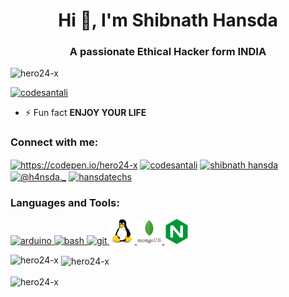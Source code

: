 <h1 align="center">Hi 👋, I'm Shibnath Hansda</h1>
<h3 align="center">A passionate Ethical Hacker form INDIA</h3>

<p align="left"> <img src="https://komarev.com/ghpvc/?username=hero24-x&label=Profile%20views&color=0e75b6&style=flat" alt="hero24-x" /> </p>

<p align="left"> <a href="https://twitter.com/codesantali" target="blank"><img src="https://img.shields.io/twitter/follow/codesantali?logo=twitter&style=for-the-badge" alt="codesantali" /></a> </p>

- ⚡ Fun fact **ENJOY YOUR LIFE**

<h3 align="left">Connect with me:</h3>
<p align="left">
<a href="https://codepen.io/https://codepen.io/hero24-x" target="blank"><img align="center" src="https://raw.githubusercontent.com/rahuldkjain/github-profile-readme-generator/master/src/images/icons/Social/codepen.svg" alt="https://codepen.io/hero24-x" height="30" width="40" /></a>
<a href="https://twitter.com/codesantali" target="blank"><img align="center" src="https://raw.githubusercontent.com/rahuldkjain/github-profile-readme-generator/master/src/images/icons/Social/twitter.svg" alt="codesantali" height="30" width="40" /></a>
<a href="https://fb.com/shibnath hansda" target="blank"><img align="center" src="https://raw.githubusercontent.com/rahuldkjain/github-profile-readme-generator/master/src/images/icons/Social/facebook.svg" alt="shibnath hansda" height="30" width="40" /></a>
<a href="https://instagram.com/@h4nsda._" target="blank"><img align="center" src="https://raw.githubusercontent.com/rahuldkjain/github-profile-readme-generator/master/src/images/icons/Social/instagram.svg" alt="@h4nsda._" height="30" width="40" /></a>
<a href="https://www.youtube.com/c/hansdatechs" target="blank"><img align="center" src="https://raw.githubusercontent.com/rahuldkjain/github-profile-readme-generator/master/src/images/icons/Social/youtube.svg" alt="hansdatechs" height="30" width="40" /></a>
</p>

<h3 align="left">Languages and Tools:</h3>
<p align="left"> <a href="https://www.arduino.cc/" target="_blank" rel="noreferrer"> <img src="https://cdn.worldvectorlogo.com/logos/arduino-1.svg" alt="arduino" width="40" height="40"/> </a> <a href="https://www.gnu.org/software/bash/" target="_blank" rel="noreferrer"> <img src="https://www.vectorlogo.zone/logos/gnu_bash/gnu_bash-icon.svg" alt="bash" width="40" height="40"/> </a> <a href="https://git-scm.com/" target="_blank" rel="noreferrer"> <img src="https://www.vectorlogo.zone/logos/git-scm/git-scm-icon.svg" alt="git" width="40" height="40"/> </a> <a href="https://www.linux.org/" target="_blank" rel="noreferrer"> <img src="https://raw.githubusercontent.com/devicons/devicon/master/icons/linux/linux-original.svg" alt="linux" width="40" height="40"/> </a> <a href="https://www.mongodb.com/" target="_blank" rel="noreferrer"> <img src="https://raw.githubusercontent.com/devicons/devicon/master/icons/mongodb/mongodb-original-wordmark.svg" alt="mongodb" width="40" height="40"/> </a> <a href="https://www.nginx.com" target="_blank" rel="noreferrer"> <img src="https://raw.githubusercontent.com/devicons/devicon/master/icons/nginx/nginx-original.svg" alt="nginx" width="40" height="40"/> </a> </p>

<p><img align="left" src="https://github-readme-stats.vercel.app/api/top-langs?username=hero24-x&show_icons=true&locale=en&layout=compact" alt="hero24-x" /></p>

<p>&nbsp;<img align="center" src="https://github-readme-stats.vercel.app/api?username=hero24-x&show_icons=true&locale=en" alt="hero24-x" /></p>

<p><img align="center" src="https://github-readme-streak-stats.herokuapp.com/?user=hero24-x&" alt="hero24-x" /></p>

